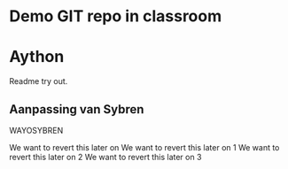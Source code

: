 # Demo GIT repo in classroom

# Aython

Readme try out.

## Aanpassing van Sybren

WAYOSYBREN

We want to revert this later on
We want to revert this later on 1
We want to revert this later on 2
We want to revert this later on 3

